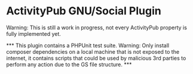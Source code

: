 # ActivityPub GNU/Social Plugin
Warning: This is still a work in progress, not every ActivityPub property is fully implemented yet.


*** This plugin contains a PHPUnit test suite. Warning: Only install composer dependencies on a local machine that is not exposed to the internet, it contains scripts that could be used by malicious 3rd parties to perform any action due to the GS file structure. ***
